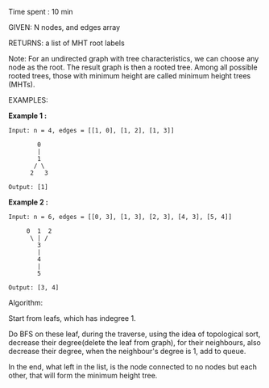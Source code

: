 Time spent :  10 min

GIVEN: N nodes, and edges array

RETURNS: a list of MHT root labels

Note: For an undirected graph with tree characteristics, we can choose any node as the root. The result graph is then a rooted tree. Among all possible rooted trees, those with minimum height are called minimum height trees (MHTs).

EXAMPLES:

**Example 1 :**

```
Input: n = 4, edges = [[1, 0], [1, 2], [1, 3]]

        0
        |
        1
       / \
      2   3 

Output: [1]
```

**Example 2 :**

```
Input: n = 6, edges = [[0, 3], [1, 3], [2, 3], [4, 3], [5, 4]]

     0  1  2
      \ | /
        3
        |
        4
        |
        5 

Output: [3, 4]
```

Algorithm:

Start from leafs, which has indegree 1.

Do BFS on these leaf, during the traverse, using the idea of topological sort, decrease their degree(delete the leaf from graph), for their neighbours, also decrease their degree, when the neighbour's degree is 1, add to queue.

In the end, what left in the list, is the node connected to no nodes but each other, that will form the minimum height tree.
